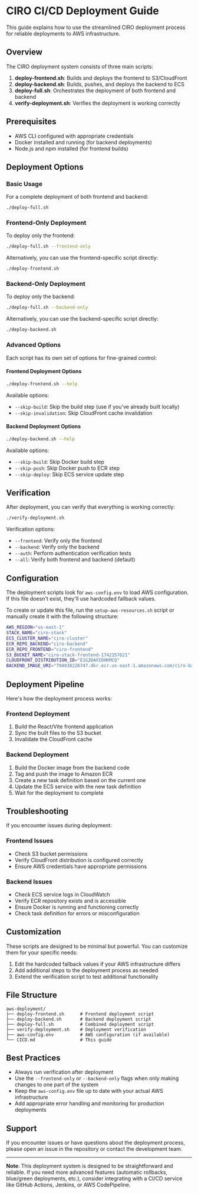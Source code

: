 # CIRO CI/CD Deployment Guide

This guide explains how to use the streamlined CIRO deployment process for reliable deployments to AWS infrastructure.

## Overview

The CIRO deployment system consists of three main scripts:

1. **deploy-frontend.sh**: Builds and deploys the frontend to S3/CloudFront
2. **deploy-backend.sh**: Builds, pushes, and deploys the backend to ECS
3. **deploy-full.sh**: Orchestrates the deployment of both frontend and backend
4. **verify-deployment.sh**: Verifies the deployment is working correctly

## Prerequisites

- AWS CLI configured with appropriate credentials
- Docker installed and running (for backend deployments)
- Node.js and npm installed (for frontend builds)

## Deployment Options

### Basic Usage

For a complete deployment of both frontend and backend:

```bash
./deploy-full.sh
```

### Frontend-Only Deployment

To deploy only the frontend:

```bash
./deploy-full.sh --frontend-only
```

Alternatively, you can use the frontend-specific script directly:

```bash
./deploy-frontend.sh
```

### Backend-Only Deployment

To deploy only the backend:

```bash
./deploy-full.sh --backend-only
```

Alternatively, you can use the backend-specific script directly:

```bash
./deploy-backend.sh
```

### Advanced Options

Each script has its own set of options for fine-grained control:

#### Frontend Deployment Options

```bash
./deploy-frontend.sh --help
```

Available options:
- `--skip-build`: Skip the build step (use if you've already built locally)
- `--skip-invalidation`: Skip CloudFront cache invalidation

#### Backend Deployment Options

```bash
./deploy-backend.sh --help
```

Available options:
- `--skip-build`: Skip Docker build step
- `--skip-push`: Skip Docker push to ECR step
- `--skip-deploy`: Skip ECS service update step

## Verification

After deployment, you can verify that everything is working correctly:

```bash
./verify-deployment.sh
```

Verification options:
- `--frontend`: Verify only the frontend
- `--backend`: Verify only the backend
- `--auth`: Perform authentication verification tests
- `--all`: Verify both frontend and backend (default)

## Configuration

The deployment scripts look for `aws-config.env` to load AWS configuration. If this file doesn't exist, they'll use hardcoded fallback values.

To create or update this file, run the `setup-aws-resources.sh` script or manually create it with the following structure:

```bash
AWS_REGION="us-east-1"
STACK_NAME="ciro-stack"
ECS_CLUSTER_NAME="ciro-cluster"
ECR_REPO_BACKEND="ciro-backend"
ECR_REPO_FRONTEND="ciro-frontend"
S3_BUCKET_NAME="ciro-stack-frontend-1742157621"
CLOUDFRONT_DISTRIBUTION_ID="E1G2DAXIDHKMCQ"
BACKEND_IMAGE_URI="794038226747.dkr.ecr.us-east-1.amazonaws.com/ciro-backend:latest"
```

## Deployment Pipeline

Here's how the deployment process works:

### Frontend Deployment

1. Build the React/Vite frontend application
2. Sync the built files to the S3 bucket
3. Invalidate the CloudFront cache

### Backend Deployment

1. Build the Docker image from the backend code
2. Tag and push the image to Amazon ECR
3. Create a new task definition based on the current one
4. Update the ECS service with the new task definition
5. Wait for the deployment to complete

## Troubleshooting

If you encounter issues during deployment:

### Frontend Issues

- Check S3 bucket permissions
- Verify CloudFront distribution is configured correctly
- Ensure AWS credentials have appropriate permissions

### Backend Issues

- Check ECS service logs in CloudWatch
- Verify ECR repository exists and is accessible
- Ensure Docker is running and functioning correctly
- Check task definition for errors or misconfiguration

## Customization

These scripts are designed to be minimal but powerful. You can customize them for your specific needs:

1. Edit the hardcoded fallback values if your AWS infrastructure differs
2. Add additional steps to the deployment process as needed
3. Extend the verification script to test additional functionality

## File Structure

```
aws-deployment/
├── deploy-frontend.sh      # Frontend deployment script
├── deploy-backend.sh       # Backend deployment script
├── deploy-full.sh          # Combined deployment script
├── verify-deployment.sh    # Deployment verification
├── aws-config.env          # AWS configuration (if available)
└── CICD.md                 # This guide
```

## Best Practices

- Always run verification after deployment
- Use the `--frontend-only` or `--backend-only` flags when only making changes to one part of the system
- Keep the `aws-config.env` file up to date with your actual AWS infrastructure
- Add appropriate error handling and monitoring for production deployments

## Support

If you encounter issues or have questions about the deployment process, please open an issue in the repository or contact the development team.

---

**Note**: This deployment system is designed to be straightforward and reliable. If you need more advanced features (automatic rollbacks, blue/green deployments, etc.), consider integrating with a CI/CD service like GitHub Actions, Jenkins, or AWS CodePipeline. 